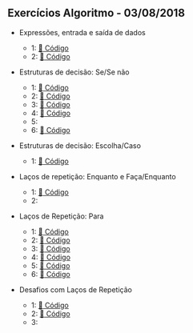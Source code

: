 ## Exercícios Algoritmo - 03/08/2018

- Expressões, entrada e saída de dados
  - 1: <a href="https://codepen.io/DanielGNB/pen/mdQvaNZ?editors=0010" target="_blank">:link: Código</a>
  - 2: <a href="https://codepen.io/DanielGNB/pen/BaGMMyN?editors=0011" target="_blank">:link: Código</a>

- Estruturas de decisão: Se/Se não
  - 1: <a href="https://codepen.io/DanielGNB/pen/gOQqqrb?editors=0010" target="_blank">:link: Código</a>
  - 2: <a href="https://codepen.io/DanielGNB/pen/GRwzzjR?editors=0010" target="_blank">:link: Código</a>
  - 3: <a href="https://codepen.io/DanielGNB/pen/qBQggRL?editors=0012" target="_blank">:link: Código</a>
  - 4: <a href="https://codepen.io/DanielGNB/pen/abQXXaM?editors=0012" target="_blank">:link: Código</a>
  - 5: 
  - 6: <a href="https://codepen.io/DanielGNB/pen/KKrJJLR?editors=0012" target="_blank">:link: Código</a>

- Estruturas de decisão: Escolha/Caso
  - 1: <a href="https://codepen.io/DanielGNB/pen/qBQgvrO?editors=0011" target="_blank">:link: Código</a>

- Laços de repetição: Enquanto e Faça/Enquanto
  - 1: <a href="https://codepen.io/DanielGNB/pen/mdQvoqM?editors=0011" target="_blank">:link: Código</a>
  - 2:

- Laços de Repetição: Para
  - 1: <a href="https://codepen.io/DanielGNB/pen/gOQqEeo?editors=0012" target="_blank">:link: Código</a>
  - 2: <a href="https://codepen.io/DanielGNB/pen/OJadqZv?editors=0012" target="_blank">:link: Código</a>
  - 3: <a href="https://codepen.io/DanielGNB/pen/oNQmVyB?editors=0012" target="_blank">:link: Código</a>
  - 4: <a href="https://codepen.io/DanielGNB/pen/dyQarQW?editors=0012" target="_blank">:link: Código</a>
  - 5: <a href="https://codepen.io/DanielGNB/pen/BaGMbOV?editors=0012" target="_blank">:link: Código</a>
  - 6: <a href="https://codepen.io/DanielGNB/pen/KKrJEBE?editors=0012" target="_blank">:link: Código</a>

- Desafios com Laços de Repetição
  - 1: <a href="https://codepen.io/DanielGNB/pen/LYXqvPL?editors=0010" target="_blank">:link: Código</a>
  - 2: <a href="https://codepen.io/DanielGNB/pen/mdQvgEj?editors=0012" target="_blank">:link: Código</a>
  - 3: 
